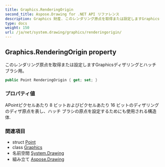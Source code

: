 ```yaml
---
title: Graphics.RenderingOrigin
second_title: Aspose.Drawing for .NET API リファレンス
description: Graphics 財産. このレンダリング原点を取得または設定しますGraphicsディザリングとハッチ ブラシ用
type: docs
weight: 150
url: /ja/net/system.drawing/graphics/renderingorigin/
---
```

## Graphics.RenderingOrigin property

このレンダリング原点を取得または設定しますGraphicsディザリングとハッチ ブラシ用。

```csharp
public Point RenderingOrigin { get; set; }
```

### プロパティ値

APointピクセルあたり 8 ビットおよびピクセルあたり 16 ビットのディザリング のディザ原点を表し、ハッチ ブラシの原点を設定するためにも使用される構造体.

### 関連項目

* struct [Point](../../point/)
* class [Graphics](../)
* 名前空間 [System.Drawing](../../graphics/)
* 組み立て [Aspose.Drawing](../../../)


